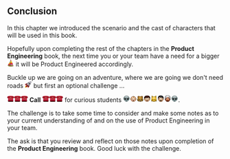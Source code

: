 ## Conclusion

In this chapter we introduced the scenario and the cast of characters that will be used in this book.

Hopefully upon completing the rest of the chapters in the **Product Engineering** book, the next time you or your team have a need for a bigger ![](assets/boat.png) it will be Product Engineered accordingly.

Buckle up we are going on an adventure, where we are going we don't need roads ![](assets/rocket.png) but first an optional challenge ...

![](assets/telephone.png)![](assets/telephone.png)![](assets/telephone.png) **Call** ![](assets/telephone.png)![](assets/telephone.png)![](assets/telephone.png) for curious students ![](assets/alien.png)![](assets/baby.png)![](assets/bear.png)![](assets/boy.png)![](assets/cat.png)![](assets/man.png)![](assets/man_with_turban.png)![](assets/alien.png).

The challenge is to take some time to consider and make some notes as to your current understanding of and on the use of Product Engineering in your team.

The ask is that you review and reflect on those notes upon completion of the **Product Engineering** book. Good luck with the challenge.
